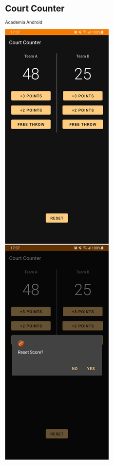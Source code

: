 # Court Counter
Academia Android

<img src = "/screenshots/Court_Counter_1.jpg" height = 700>
 <img src = "/screenshots/Court_Counter_2.jpg" height = 700>
